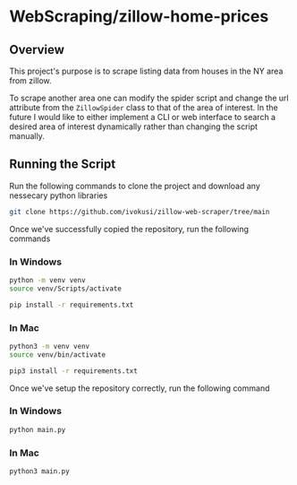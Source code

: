 # WebScraping/zillow-home-prices

## Overview

This project's purpose is to scrape listing data from houses in the NY area from zillow. 

To scrape another area one can modify the spider script and change the url attribute from the `ZillowSpider` class to that of the area of interest. In the future I would like to either implement a CLI or web interface to search a desired area of interest dynamically rather than changing the script manually. 

## Running the Script

Run the following commands to clone the project and download any nessecary python libraries

```bash
git clone https://github.com/ivokusi/zillow-web-scraper/tree/main
```

Once we've successfully copied the repository, run the following commands

### In Windows

```bash
python -m venv venv
source venv/Scripts/activate
```

```bash
pip install -r requirements.txt
```

### In Mac

```bash
python3 -m venv venv
source venv/bin/activate
```

```bash
pip3 install -r requirements.txt
```

Once we've setup the repository correctly, run the following command

### In Windows

```bash
python main.py
```

### In Mac

```bash
python3 main.py
```
